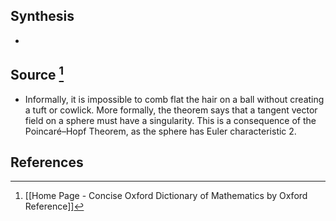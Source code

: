 ## Synthesis
- 
## Source [^1]
- Informally, it is impossible to comb flat the hair on a ball without creating a tuft or cowlick. More formally, the theorem says that a tangent vector field on a sphere must have a singularity. This is a consequence of the Poincaré–Hopf Theorem, as the sphere has Euler characteristic 2. 
## References

[^1]: [[Home Page - Concise Oxford Dictionary of Mathematics by Oxford Reference]]